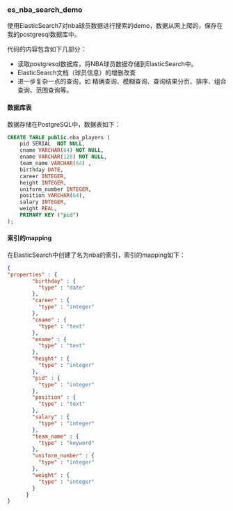 ### es_nba_search_demo

使用ElasticSearch7对nba球员数据进行搜索的demo，数据从网上爬的，保存在我的postgresql数据库中。

代码的内容包含如下几部分：

- 读取postgresql数据库，将NBA球员数据存储到ElasticSearch中。
- ElasticSearch文档（球员信息）的增删改查
- 进一步复杂一点的查询，如 精确查询、模糊查询、查询结果分页、排序、组合查询、范围查询等。


#### 数据库表
数据存储在PostgreSQL中，数据表如下：
```sql
CREATE TABLE public.nba_players (
	pid SERIAL  NOT NULL,
	cname VARCHAR(64) NOT NULL,
	ename VARCHAR(128) NOT NULL,
	team_name VARCHAR(64) ,
	birthday DATE,
	career INTEGER,
	height INTEGER,
    uniform_number INTEGER,
	position VARCHAR(64),
	salary INTEGER,
	weight REAL,
	PRIMARY KEY ("pid")
);
```

#### 索引的mapping

在ElasticSearch中创建了名为nba的索引，索引的mapping如下：

```json
{
"properties" : {
        "birthday" : {
          "type" : "date"
        },
        "career" : {
          "type" : "integer"
        },
        "cname" : {
          "type" : "text"
        },
        "ename" : {
          "type" : "text"
        },
        "height" : {
          "type" : "integer"
        },
        "pid" : {
          "type" : "integer"
        },
        "position" : {
          "type" : "text"
        },
        "salary" : {
          "type" : "integer"
        },
        "team_name" : {
          "type" : "keyword"
        },
        "uniform_number" : {
          "type" : "integer"
        },
        "weight" : {
          "type" : "integer"
        }
      }
}
```